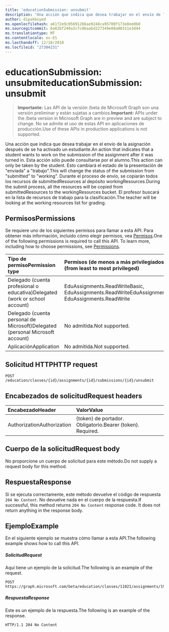 ```yaml
---
title: 'educationSubmission: unsubmit'
description: 'Una acción que indica que desea trabajar en el envío de la asignación después de se ha activado un estudiante. Esta acción sólo puede consultarse por el alumno. '
author: dipakboyed
ms.openlocfilehash: a61f2e9c05691266ae9248ca95700f173e0ee0b0
ms.sourcegitcommit: 6a82bf240a3cfc0baabd227349e08a08311e3d44
ms.translationtype: MT
ms.contentlocale: es-ES
ms.lasthandoff: 12/18/2018
ms.locfileid: "27304231"
---
```

# <a name="educationsubmission-unsubmit"></a><span data-ttu-id="39a71-104">educationSubmission: unsubmit</span><span class="sxs-lookup"><span data-stu-id="39a71-104">educationSubmission: unsubmit</span></span>

> <span data-ttu-id="39a71-105">**Importante:** Las API de la versión /beta de Microsoft Graph son una versión preliminar y están sujetas a cambios.</span><span class="sxs-lookup"><span data-stu-id="39a71-105">**Important:** APIs under the /beta version in Microsoft Graph are in preview and are subject to change.</span></span> <span data-ttu-id="39a71-106">No se admite el uso de estas API en aplicaciones de producción.</span><span class="sxs-lookup"><span data-stu-id="39a71-106">Use of these APIs in production applications is not supported.</span></span>

<span data-ttu-id="39a71-107">Una acción que indica que desea trabajar en el envío de la asignación después de se ha activado un estudiante.</span><span class="sxs-lookup"><span data-stu-id="39a71-107">An action that indicates that a student wants to work on the submission of the assignment after it was turned in.</span></span> <span data-ttu-id="39a71-108">Esta acción sólo puede consultarse por el alumno.</span><span class="sxs-lookup"><span data-stu-id="39a71-108">This action can only be taken by the student.</span></span> <span data-ttu-id="39a71-109">Esto cambiará el estado de la presentación de "enviada" a "trabajo".</span><span class="sxs-lookup"><span data-stu-id="39a71-109">This will change the status of the submission from "submitted" to "working".</span></span> <span data-ttu-id="39a71-110">Durante el proceso de envío, se copiarán todos los recursos de submittedResources al depósito workingResources.</span><span class="sxs-lookup"><span data-stu-id="39a71-110">During the submit process, all the resources will be copied from submittedResources to the workingResources bucket.</span></span> <span data-ttu-id="39a71-111">El profesor buscará en la lista de recursos de trabajo para la clasificación.</span><span class="sxs-lookup"><span data-stu-id="39a71-111">The teacher will be looking at the working resources list for grading.</span></span>

## <a name="permissions"></a><span data-ttu-id="39a71-112">Permisos</span><span class="sxs-lookup"><span data-stu-id="39a71-112">Permissions</span></span>
<span data-ttu-id="39a71-p104">Se requiere uno de los siguientes permisos para llamar a esta API. Para obtener más información, incluido cómo elegir permisos, vea [Permisos](/graph/permissions-reference).</span><span class="sxs-lookup"><span data-stu-id="39a71-p104">One of the following permissions is required to call this API. To learn more, including how to choose permissions, see [Permissions](/graph/permissions-reference).</span></span>

|<span data-ttu-id="39a71-115">Tipo de permiso</span><span class="sxs-lookup"><span data-stu-id="39a71-115">Permission type</span></span>      | <span data-ttu-id="39a71-116">Permisos (de menos a más privilegiados)</span><span class="sxs-lookup"><span data-stu-id="39a71-116">Permissions (from least to most privileged)</span></span>              |
|:--------------------|:---------------------------------------------------------|
|<span data-ttu-id="39a71-117">Delegado (cuenta profesional o educativa)</span><span class="sxs-lookup"><span data-stu-id="39a71-117">Delegated (work or school account)</span></span> |  <span data-ttu-id="39a71-118">EduAssignments.ReadWriteBasic, EduAssignments.ReadWrite</span><span class="sxs-lookup"><span data-stu-id="39a71-118">EduAssignments.ReadWriteBasic, EduAssignments.ReadWrite</span></span>  |
|<span data-ttu-id="39a71-119">Delegado (cuenta personal de Microsoft)</span><span class="sxs-lookup"><span data-stu-id="39a71-119">Delegated (personal Microsoft account)</span></span> |  <span data-ttu-id="39a71-120">No admitida.</span><span class="sxs-lookup"><span data-stu-id="39a71-120">Not supported.</span></span>  |
|<span data-ttu-id="39a71-121">Aplicación</span><span class="sxs-lookup"><span data-stu-id="39a71-121">Application</span></span> | <span data-ttu-id="39a71-122">No admitida.</span><span class="sxs-lookup"><span data-stu-id="39a71-122">Not supported.</span></span> | 

## <a name="http-request"></a><span data-ttu-id="39a71-123">Solicitud HTTP</span><span class="sxs-lookup"><span data-stu-id="39a71-123">HTTP request</span></span>
<!-- { "blockType": "ignored" } -->
```http
POST /education/classes/{id}/assignments/{id}/submissions/{id}/unsubmit

```
## <a name="request-headers"></a><span data-ttu-id="39a71-124">Encabezados de solicitud</span><span class="sxs-lookup"><span data-stu-id="39a71-124">Request headers</span></span>
| <span data-ttu-id="39a71-125">Encabezado</span><span class="sxs-lookup"><span data-stu-id="39a71-125">Header</span></span>       | <span data-ttu-id="39a71-126">Valor</span><span class="sxs-lookup"><span data-stu-id="39a71-126">Value</span></span> |
|:---------------|:--------|
| <span data-ttu-id="39a71-127">Authorization</span><span class="sxs-lookup"><span data-stu-id="39a71-127">Authorization</span></span>  | <span data-ttu-id="39a71-p105">{token} de portador. Obligatorio.</span><span class="sxs-lookup"><span data-stu-id="39a71-p105">Bearer {token}. Required.</span></span>  |

## <a name="request-body"></a><span data-ttu-id="39a71-130">Cuerpo de la solicitud</span><span class="sxs-lookup"><span data-stu-id="39a71-130">Request body</span></span>
<span data-ttu-id="39a71-131">No proporcione un cuerpo de solicitud para este método.</span><span class="sxs-lookup"><span data-stu-id="39a71-131">Do not supply a request body for this method.</span></span>

## <a name="response"></a><span data-ttu-id="39a71-132">Respuesta</span><span class="sxs-lookup"><span data-stu-id="39a71-132">Response</span></span>
<span data-ttu-id="39a71-p106">Si se ejecuta correctamente, este método devuelve el código de respuesta `204 No Content`. No devuelve nada en el cuerpo de la respuesta.</span><span class="sxs-lookup"><span data-stu-id="39a71-p106">If successful, this method returns `204 No Content` response code. It does not return anything in the response body.</span></span>

## <a name="example"></a><span data-ttu-id="39a71-135">Ejemplo</span><span class="sxs-lookup"><span data-stu-id="39a71-135">Example</span></span>
<span data-ttu-id="39a71-136">En el siguiente ejemplo se muestra cómo llamar a esta API.</span><span class="sxs-lookup"><span data-stu-id="39a71-136">The following example shows how to call this API.</span></span>
##### <a name="request"></a><span data-ttu-id="39a71-137">Solicitud</span><span class="sxs-lookup"><span data-stu-id="39a71-137">Request</span></span>
<span data-ttu-id="39a71-138">Aquí tiene un ejemplo de la solicitud.</span><span class="sxs-lookup"><span data-stu-id="39a71-138">The following is an example of the request.</span></span>
<!-- {
  "blockType": "request",
  "name": "educationsubmission_unsubmit"
}-->
```http
POST https://graph.microsoft.com/beta/education/classes/11021/assignments/19002/submissions/850f51b7/unsubmit
```

##### <a name="response"></a><span data-ttu-id="39a71-139">Respuesta</span><span class="sxs-lookup"><span data-stu-id="39a71-139">Response</span></span>
<span data-ttu-id="39a71-140">Este es un ejemplo de la respuesta.</span><span class="sxs-lookup"><span data-stu-id="39a71-140">The following is an example of the response.</span></span>

<!-- {
  "blockType": "response",
  "truncated": true,
  "@odata.type": "microsoft.graph.educationAssignment"
} -->
```http
HTTP/1.1 204 No Content
```

<!-- uuid: 8fcb5dbc-d5aa-4681-8e31-b001d5168d79
2015-10-25 14:57:30 UTC -->
<!-- {
  "type": "#page.annotation",
  "description": "educationSubmission: unsubmit",
  "keywords": "",
  "section": "documentation",
  "tocPath": ""
}-->

